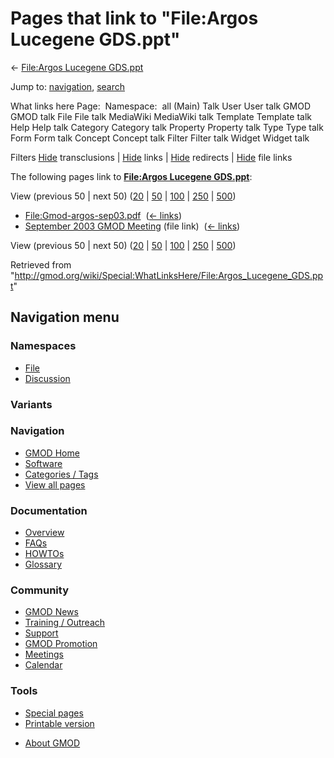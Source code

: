 <div id="mw-page-base" class="noprint">

</div>

<div id="mw-head-base" class="noprint">

</div>

<div id="content" class="mw-body" role="main">

<span id="top"></span>

<div id="mw-js-message" style="display:none;">

</div>



# <span dir="auto">Pages that link to "File:Argos Lucegene GDS.ppt"</span>

<div id="bodyContent">

<div id="contentSub">

← [File:Argos Lucegene
GDS.ppt](/wiki/File:Argos_Lucegene_GDS.ppt "File:Argos Lucegene GDS.ppt")

</div>

<div id="jump-to-nav" class="mw-jump">

Jump to: [navigation](#mw-navigation), [search](#p-search)

</div>

<div id="mw-content-text">

What links here Page:  Namespace:  all (Main) Talk User User talk GMOD
GMOD talk File File talk MediaWiki MediaWiki talk Template Template talk
Help Help talk Category Category talk Property Property talk Type Type
talk Form Form talk Concept Concept talk Filter Filter talk Widget
Widget talk

Filters
[Hide](/mediawiki/index.php?title=Special:WhatLinksHere/File:Argos_Lucegene_GDS.ppt&hidetrans=1 "Special:WhatLinksHere/File:Argos Lucegene GDS.ppt")
transclusions \|
[Hide](/mediawiki/index.php?title=Special:WhatLinksHere/File:Argos_Lucegene_GDS.ppt&hidelinks=1 "Special:WhatLinksHere/File:Argos Lucegene GDS.ppt")
links \|
[Hide](/mediawiki/index.php?title=Special:WhatLinksHere/File:Argos_Lucegene_GDS.ppt&hideredirs=1 "Special:WhatLinksHere/File:Argos Lucegene GDS.ppt")
redirects \|
[Hide](/mediawiki/index.php?title=Special:WhatLinksHere/File:Argos_Lucegene_GDS.ppt&hideimages=1 "Special:WhatLinksHere/File:Argos Lucegene GDS.ppt")
file links

The following pages link to **[File:Argos Lucegene
GDS.ppt](/wiki/File:Argos_Lucegene_GDS.ppt "File:Argos Lucegene GDS.ppt")**:

View (previous 50 \| next 50)
([20](/mediawiki/index.php?title=Special:WhatLinksHere/File:Argos_Lucegene_GDS.ppt&limit=20 "Special:WhatLinksHere/File:Argos Lucegene GDS.ppt")
\|
[50](/mediawiki/index.php?title=Special:WhatLinksHere/File:Argos_Lucegene_GDS.ppt&limit=50 "Special:WhatLinksHere/File:Argos Lucegene GDS.ppt")
\|
[100](/mediawiki/index.php?title=Special:WhatLinksHere/File:Argos_Lucegene_GDS.ppt&limit=100 "Special:WhatLinksHere/File:Argos Lucegene GDS.ppt")
\|
[250](/mediawiki/index.php?title=Special:WhatLinksHere/File:Argos_Lucegene_GDS.ppt&limit=250 "Special:WhatLinksHere/File:Argos Lucegene GDS.ppt")
\|
[500](/mediawiki/index.php?title=Special:WhatLinksHere/File:Argos_Lucegene_GDS.ppt&limit=500 "Special:WhatLinksHere/File:Argos Lucegene GDS.ppt"))

- [File:Gmod-argos-sep03.pdf](/wiki/File:Gmod-argos-sep03.pdf "File:Gmod-argos-sep03.pdf")
  ‎ <span class="mw-whatlinkshere-tools">([←
  links](/mediawiki/index.php?title=Special:WhatLinksHere&target=File%3AGmod-argos-sep03.pdf "Special:WhatLinksHere"))</span>
- [September 2003 GMOD
  Meeting](/wiki/September_2003_GMOD_Meeting "September 2003 GMOD Meeting")
  (file link) ‎ <span class="mw-whatlinkshere-tools">([←
  links](/mediawiki/index.php?title=Special:WhatLinksHere&target=September+2003+GMOD+Meeting "Special:WhatLinksHere"))</span>

View (previous 50 \| next 50)
([20](/mediawiki/index.php?title=Special:WhatLinksHere/File:Argos_Lucegene_GDS.ppt&limit=20 "Special:WhatLinksHere/File:Argos Lucegene GDS.ppt")
\|
[50](/mediawiki/index.php?title=Special:WhatLinksHere/File:Argos_Lucegene_GDS.ppt&limit=50 "Special:WhatLinksHere/File:Argos Lucegene GDS.ppt")
\|
[100](/mediawiki/index.php?title=Special:WhatLinksHere/File:Argos_Lucegene_GDS.ppt&limit=100 "Special:WhatLinksHere/File:Argos Lucegene GDS.ppt")
\|
[250](/mediawiki/index.php?title=Special:WhatLinksHere/File:Argos_Lucegene_GDS.ppt&limit=250 "Special:WhatLinksHere/File:Argos Lucegene GDS.ppt")
\|
[500](/mediawiki/index.php?title=Special:WhatLinksHere/File:Argos_Lucegene_GDS.ppt&limit=500 "Special:WhatLinksHere/File:Argos Lucegene GDS.ppt"))

</div>

<div class="printfooter">

Retrieved from
"<http://gmod.org/wiki/Special:WhatLinksHere/File:Argos_Lucegene_GDS.ppt>"

</div>

<div id="catlinks" class="catlinks catlinks-allhidden">

</div>

<div class="visualClear">

</div>

</div>

</div>

<div id="mw-navigation">

## Navigation menu

<div id="mw-head">



<div id="left-navigation">

<div id="p-namespaces" class="vectorTabs" role="navigation"
aria-labelledby="p-namespaces-label">

### Namespaces

- <span id="ca-nstab-image"><a href="/wiki/File:Argos_Lucegene_GDS.ppt" accesskey="c"
  title="View the file page [c]">File</a></span>
- <span id="ca-talk"><a
  href="/mediawiki/index.php?title=File_talk:Argos_Lucegene_GDS.ppt&amp;action=edit&amp;redlink=1"
  accesskey="t"
  title="Discussion about the content page [t]">Discussion</a></span>

</div>

<div id="p-variants" class="vectorMenu emptyPortlet" role="navigation"
aria-labelledby="p-variants-label">

### 

### Variants[](#)

<div class="menu">

</div>

</div>

</div>

<div id="right-navigation">





</div>



</div>

</div>

</div>

<div id="mw-panel">

<div id="p-logo" role="banner">

<a href="/wiki/Main_Page"
style="background-image: url(http://gmod.org/images/GMOD-cogs.png);"
title="Visit the main page"></a>

</div>

<div id="p-Navigation" class="portal" role="navigation"
aria-labelledby="p-Navigation-label">

### Navigation

<div class="body">

- <span id="n-GMOD-Home">[GMOD Home](/wiki/Main_Page)</span>
- <span id="n-Software">[Software](/wiki/GMOD_Components)</span>
- <span id="n-Categories-.2F-Tags">[Categories /
  Tags](/wiki/Categories)</span>
- <span id="n-View-all-pages">[View all
  pages](/wiki/Special:AllPages)</span>

</div>

</div>

<div id="p-Documentation" class="portal" role="navigation"
aria-labelledby="p-Documentation-label">

### Documentation

<div class="body">

- <span id="n-Overview">[Overview](/wiki/Overview)</span>
- <span id="n-FAQs">[FAQs](/wiki/Category:FAQ)</span>
- <span id="n-HOWTOs">[HOWTOs](/wiki/Category:HOWTO)</span>
- <span id="n-Glossary">[Glossary](/wiki/Glossary)</span>

</div>

</div>

<div id="p-Community" class="portal" role="navigation"
aria-labelledby="p-Community-label">

### Community

<div class="body">

- <span id="n-GMOD-News">[GMOD News](/wiki/GMOD_News)</span>
- <span id="n-Training-.2F-Outreach">[Training /
  Outreach](/wiki/Training_and_Outreach)</span>
- <span id="n-Support">[Support](/wiki/Support)</span>
- <span id="n-GMOD-Promotion">[GMOD
  Promotion](/wiki/GMOD_Promotion)</span>
- <span id="n-Meetings">[Meetings](/wiki/Meetings)</span>
- <span id="n-Calendar">[Calendar](/wiki/Calendar)</span>

</div>

</div>

<div id="p-tb" class="portal" role="navigation"
aria-labelledby="p-tb-label">

### Tools

<div class="body">

- <span id="t-specialpages"><a href="/wiki/Special:SpecialPages" accesskey="q"
  title="A list of all special pages [q]">Special pages</a></span>
- <span id="t-print"><a
  href="/mediawiki/index.php?title=Special:WhatLinksHere/File:Argos_Lucegene_GDS.ppt&amp;printable=yes"
  rel="alternate" accesskey="p"
  title="Printable version of this page [p]">Printable version</a></span>

</div>

</div>

</div>

</div>

<div id="footer" role="contentinfo">

- <span id="footer-places-about">[About
  GMOD](/wiki/GMOD:About "GMOD:About")</span>

<!-- -->






</div>
